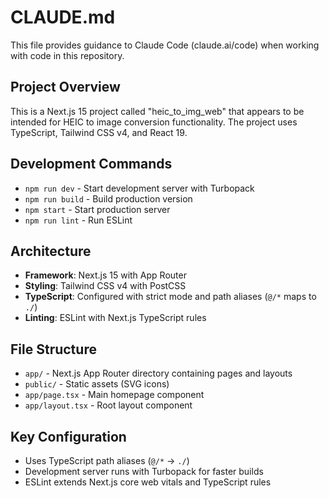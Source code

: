 # CLAUDE.md

This file provides guidance to Claude Code (claude.ai/code) when working with code in this repository.

## Project Overview

This is a Next.js 15 project called "heic_to_img_web" that appears to be intended for HEIC to image conversion functionality. The project uses TypeScript, Tailwind CSS v4, and React 19.

## Development Commands

- `npm run dev` - Start development server with Turbopack
- `npm run build` - Build production version
- `npm start` - Start production server
- `npm run lint` - Run ESLint

## Architecture

- **Framework**: Next.js 15 with App Router
- **Styling**: Tailwind CSS v4 with PostCSS
- **TypeScript**: Configured with strict mode and path aliases (`@/*` maps to `./`)
- **Linting**: ESLint with Next.js TypeScript rules

## File Structure

- `app/` - Next.js App Router directory containing pages and layouts
- `public/` - Static assets (SVG icons)
- `app/page.tsx` - Main homepage component
- `app/layout.tsx` - Root layout component

## Key Configuration

- Uses TypeScript path aliases (`@/*` → `./`)
- Development server runs with Turbopack for faster builds
- ESLint extends Next.js core web vitals and TypeScript rules